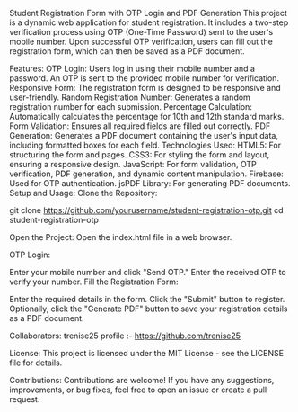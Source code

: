 Student Registration Form with OTP Login and PDF Generation
This project is a dynamic web application for student registration. It includes a two-step verification process using OTP (One-Time Password) sent to the user's mobile number. Upon successful OTP verification, users can fill out the registration form, which can then be saved as a PDF document.

Features:
OTP Login: Users log in using their mobile number and a password. An OTP is sent to the provided mobile number for verification.
Responsive Form: The registration form is designed to be responsive and user-friendly.
Random Registration Number: Generates a random registration number for each submission.
Percentage Calculation: Automatically calculates the percentage for 10th and 12th standard marks.
Form Validation: Ensures all required fields are filled out correctly.
PDF Generation: Generates a PDF document containing the user's input data, including formatted boxes for each field.
Technologies Used:
HTML5: For structuring the form and pages.
CSS3: For styling the form and layout, ensuring a responsive design.
JavaScript: For form validation, OTP verification, PDF generation, and dynamic content manipulation.
Firebase: Used for OTP authentication.
jsPDF Library: For generating PDF documents.
Setup and Usage:
Clone the Repository:

git clone https://github.com/yourusername/student-registration-otp.git
cd student-registration-otp

Open the Project:
Open the index.html file in a web browser.

OTP Login:

Enter your mobile number and click "Send OTP."
Enter the received OTP to verify your number.
Fill the Registration Form:

Enter the required details in the form.
Click the "Submit" button to register.
Optionally, click the "Generate PDF" button to save your registration details as a PDF document.

Collaborators:
trenise25 
profile :- https://github.com/trenise25

License:
This project is licensed under the MIT License - see the LICENSE file for details.

Contributions:
Contributions are welcome! If you have any suggestions, improvements, or bug fixes, feel free to open an issue or create a pull request.
